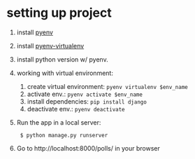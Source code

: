 # setting up project

1. install [pyenv](https://github.com/pyenv/pyenv)
1. install [pyenv-virtualenv](https://github.com/pyenv/pyenv-virtualenv)
1. install python version w/ pyenv.
1. working with virtual environment:
    1. create virtual environment: `pyenv virtualenv $env_name`
    1. activate env.: `pyenv activate $env_name`
    1. install dependencies: `pip install django`
    1. deactivate env.: `pyenv deactivate`
1. Run the app in a local server:

        $ python manage.py runserver

1. Go to http://localhost:8000/polls/ in your browser
